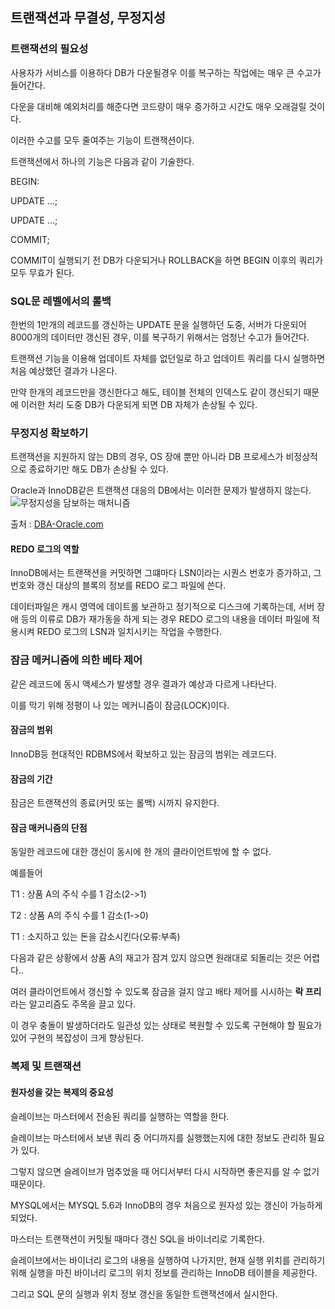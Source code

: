 ## 트랜잭션과 무결성, 무정지성

### 트랜잭션의 필요성

사용자가 서비스를 이용하다 DB가 다운될경우 이를 복구하는 작업에는 매우 큰 수고가 들어간다.

다운을 대비해 예외처리를 해준다면 코드량이 매우 증가하고 시간도 매우 오래걸릴 것이다.

이러한 수고를 모두 줄여주는 기능이 트랜잭션이다.

트랜잭션에서 하나의 기능은 다음과 같이 기술한다.

BEGIN:

UPDATE ...;

UPDATE ...;

COMMIT;

COMMIT이 실행되기 전 DB가 다운되거나 ROLLBACK을 하면 BEGIN 이후의 쿼리가 모두 무효가 된다.

### SQL문 레벨에서의 롤백

한번의 1만개의 레코드를 갱신하는 UPDATE 문을 실행하던 도중, 서버가 다운되어 8000개의 데이터만 갱신된 경우, 이를 복구하기 위해서는 엄청난 수고가 들어간다.

트랜잭션 기능을 이용해 업데이트 자체를 없던일로 하고 업데이트 쿼리를 다시 실행하면 처음 예상했던 결과가 나온다.

만약 한개의 레코드만을 갱신한다고 해도, 테이블 전체의 인덱스도 같이 갱신되기 때문에 이러한 처리 도중 DB가 다운되게 되면 DB 자체가 손상될 수 있다.

### 무정지성 확보하기

트랜잭션을 지원하지 않는 DB의 경우, OS 장애 뿐만 아니라 DB 프로세스가 비정상적으로 종료하기만 해도 DB가 손상될 수 있다.

Oracle과 InnoDB같은 트랜잭션 대응의 DB에서는 이러한 문제가 발생하지 않는다.
![무정지성을 담보하는 매처니즘](http://www.dba-oracle.com/images/oracle_redo_disk_bottlenecks.jpg)

출처 : [DBA-Oracle.com](http://www.dba-oracle.com/t_redo_log_tuning.htm)

#### REDO 로그의 역할

InnoDB에서는 트랜잭션을 커밋하면 그떄마다 LSN이라는 시퀀스 번호가 증가하고, 그 번호와 갱신 대상의 블록의 정보를 REDO 로그 파일에 쓴다.

데이터파일은 캐시 영역에 데이트롤 보관하고 정기적으로 디스크에 기록하는데, 서버 장애 등의 이류로 DB가 재가동을 하게 되는 경우 REDO 로그의 내용을 데이터 파일에 적용시켜 REDO 로그의 LSN과 일치시키는 작업을 수행한다.

### 잠금 메커니즘에 의한 베타 제어

같은 레코드에 동시 액세스가 발생할 경우 결과가 예상과 다르게 나타난다.

이를 막기 위해 정평이 나 있는 메커니즘이 잠금(LOCK)이다.

#### 잠금의 범위

InnoDB등 현대적인 RDBMS에서 확보하고 있는 잠금의 범위는 레코드다.

#### 잠금의 기간

잠금은 트랜잭션의 종료(커밋 또는 롤백) 시까지 유지한다.

#### 잠금 매커니즘의 단점

동일한 레코드에 대한 갱신이 동시에 한 개의 클라이언트밖에 할 수 없다.

예를들어

T1 : 상품 A의 주식 수를 1 감소(2->1)

T2 : 상품 A의 주식 수를 1 감소(1->0)

T1 : 소지하고 있는 돈을 감소시킨다(오류:부족)

다음과 같은 상황에서 상품 A의 재고가 잠겨 있지 않으면 원래대로 되돌리는 것은 어렵다..

여러 클라이언트에서 갱신할 수 있도록 잠금을 걸지 않고 배타 제어를 시시하는 **락 프리** 라는 알고리즘도 주목을 끌고 있다.

이 경우 충돌이 발생하더라도 일관성 있는 상태로 복원할 수 있도록 구현해야 할 필요가 있어 구현의 복잡성이 크게 향상된다.

### 복제 및 트랜잭션

#### 원자성을 갖는 복제의 중요성

슬레이브는 마스터에서 전송된 쿼리를 실행하는 역할을 한다.

슬레이브는 마스터에서 보낸 쿼리 중 어디까지를 실행했는지에 대한 정보도 관리하 필요가 있다.

그렇지 않으면 슬레이브가 멈추었을 때 어디서부터 다시 시작하면 좋은지를 알 수 없기 때문이다.

MYSQL에서는 MYSQL 5.6과 InnoDB의 경우 처음으로 원자성 있는 갱신이 가능하게 되었다.

마스터는 트랜잭션이 커밋될 때마다 갱신 SQL을 바이너리로 기록한다.

슬레이브에서는 바이너리 로그의 내용을 실행하여 나가지만, 현재 실행 위치를 관리하기 위해 실행을 마친 바이너리 로그의 위치 정보를 관리하는 InnoDB 테이블을 제공한다.

그리고 SQL 문의 실행과 위치 정보 갱신을 동일한 트랜잭션에서 실시한다.